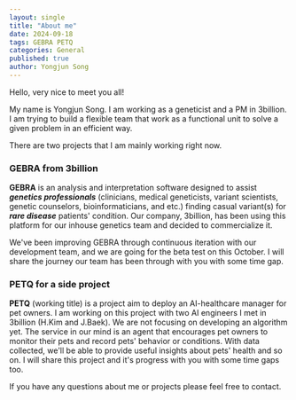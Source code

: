```yaml
---
layout: single
title: "About me"
date: 2024-09-18
tags: GEBRA PETQ
categories: General
published: true
author: Yongjun Song
---
```


Hello, very nice to meet you all!

My name is Yongjun Song. I am working as a geneticist and a PM in 3billion. I am trying to build a flexible team that work as a functional unit to solve a given problem in an efficient way.

There are two projects that I am mainly working right now.

### **GEBRA** from 3billion ###

**GEBRA** is an analysis and interpretation software designed to assist ***genetics professionals*** (clinicians, medical geneticists, variant scientists, genetic counselors, bioinformaticians, and etc.) finding casual variant(s) for ***rare disease*** patients' condition. Our company, 3billion, has been using this platform for our inhouse genetics team and decided to commercialize it. 

We've been improving GEBRA through continuous iteration with our development team, and we are going for the beta test on this October. I will share the journey our team has been through with you with some time gap.

### **PETQ** for a side project ###

**PETQ** (working title) is a project aim to deploy an AI-healthcare manager for pet owners. I am working on this project with two AI engineers I met in 3billion (H.Kim and J.Baek). We are not focusing on developing an algorithm yet. The service in our mind is an agent that encourages pet owners to monitor their pets and record pets' behavior or conditions. With data collected, we'll be able to provide useful insights about pets' health and so on. I will share this project and it's progress with you with some time gaps too.

If you have any questions about me or projects please feel free to contact.


